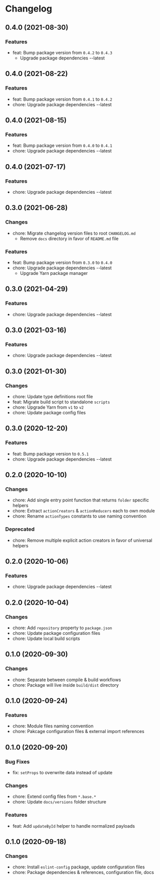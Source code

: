 # Changelog

## 0.4.0 (2021-08-30)

### Features

- feat: Bump package version from `0.4.2` to `0.4.3`
    - Upgrade package dependencies --latest

## 0.4.0 (2021-08-22)

### Features

- feat: Bump package version from `0.4.1` to `0.4.2`
- chore: Upgrade package dependencies --latest

## 0.4.0 (2021-08-15)

### Features

- feat: Bump package version from `0.4.0` to `0.4.1`
- chore: Upgrade package dependencies --latest

## 0.4.0 (2021-07-17)

### Features

- chore: Upgrade package dependencies --latest

## 0.3.0 (2021-06-28)

### Changes

- chore: Migrate changelog version files to root `CHANGELOG.md`
    - Remove `docs` directory in favor of `README.md` file

### Features

- feat: Bump package version from `0.3.0` to `0.4.0`
- chore: Upgrade package dependencies --latest
    - Upgrade Yarn package manager

## 0.3.0 (2021-04-29)

### Features

- chore: Upgrade package dependencies --latest

## 0.3.0 (2021-03-16)

### Features

- chore: Upgrade package dependencies --latest

## 0.3.0 (2021-01-30)

### Changes

- chore: Update type definitions root file
- feat: Migrate build script to standalone `scripts`
- chore: Upgrade Yarn from `v1` to `v2`
- chore: Update package config files

## 0.3.0 (2020-12-20)

### Features

- feat: Bump package version to `0.5.1`
- chore: Upgrade package dependencies --latest

## 0.2.0 (2020-10-10)

### Changes

- chore: Add single entry point function that returns `folder` specific helpers
- chore: Extract `actionCreators` & `actionReducers` each to own module
- chore: Rename `actionTypes` constants to use naming convention

### Deprecated

- chore: Remove multiple explicit action creators in favor of universal helpers

## 0.2.0 (2020-10-06)

### Features

- chore: Upgrade package dependencies --latest

## 0.2.0 (2020-10-04)

### Changes

- chore: Add `repository` property to `package.json`
- chore: Update package configuration files
- chore: Update local build scripts

## 0.1.0 (2020-09-30)

### Changes

- chore: Separate between compile & build workflows
- chore: Package will live inside `build/dist` directory

## 0.1.0 (2020-09-24)

### Features

- chore: Module files naming convention
- chore: Pakcage configuration files & external import references

## 0.1.0 (2020-09-20)

### Bug Fixes

- fix: `setProps` to overwrite data instead of update

### Changes

- chore: Extend config files from `*.base.*`
- chore: Update `docs/versions` folder structure

### Features

- feat: Add `updateById` helper to handle normalized payloads

## 0.1.0 (2020-09-18)

### Changes

- chore: Install `eslint-config` package, update configuration files
- chore: Package dependencies & references, configuration file, docs
